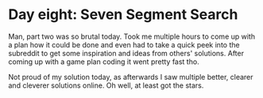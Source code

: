 # Day eight: Seven Segment Search

Man, part two was so brutal today. Took me multiple hours to come up with a plan how it could be done and even had to take a quick peek into the subreddit to get some inspiration and ideas from others' solutions. After coming up with a game plan coding it went pretty fast tho.

Not proud of my solution today, as afterwards I saw multiple better, clearer and cleverer solutions online. Oh well, at least got the stars.